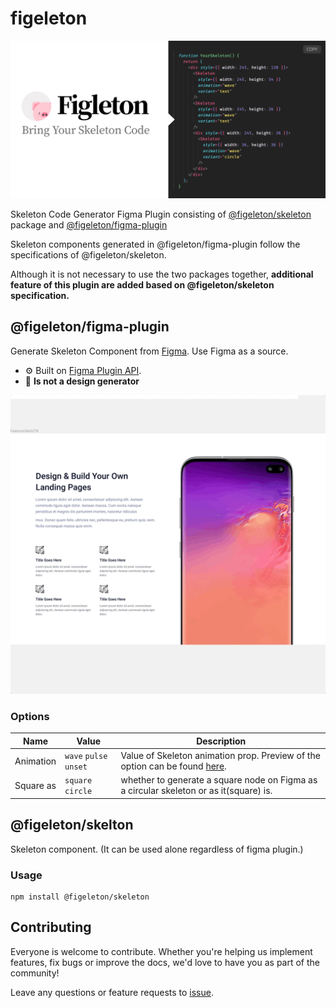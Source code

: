# figeleton

![cover art](./assets/cover_art.jpg)

Skeleton Code Generator Figma Plugin consisting of [@figeleton/skeleton](#figeleton-skeleton) package and [@figeleton/figma-plugin](#figeleton-figma-plugin)

Skeleton components generated in @figeleton/figma-plugin follow the specifications of @figeleton/skeleton.

Although it is not necessary to use the two packages together, **additional feature of this plugin are added based on @figeleton/skeleton specification.**

## @figeleton/figma-plugin

Generate Skeleton Component from [Figma](https://www.figma.com). Use Figma as a source.

* ⚙️ Built on [Figma Plugin API](https://www.figma.com/plugin-docs/intro/).
* 🚫 **Is not a design generator**

<p align="center"><img src="./assets/demo.gif" width="800"></p>


### Options

| Name      | Value                  | Description                                                                                                                                               |
| --------- | ---------------------- | --------------------------------------------------------------------------------------------------------------------------------------------------------- |
| Animation | `wave` `pulse` `unset` | Value of Skeleton animation prop. Preview of the option can be found [here](https://soyoung210.github.io/figeleton/?path=/story/example-skeleton--basic). |
| Square as | `square` `circle`      | whether to generate a square node on Figma as a circular skeleton or as it(square) is.                                                                    |


## @figeleton/skelton

Skeleton component. (It can be used alone regardless of figma plugin.)

### Usage

```
npm install @figeleton/skeleton
```

## Contributing

Everyone is welcome to contribute. Whether you're helping us implement features, fix bugs or improve the docs, we'd love to have you as part of the community!

Leave any questions or feature requests to [issue](https://github.com/SoYoung210/figeleton/issues/new).
